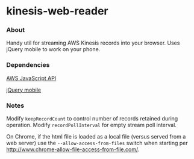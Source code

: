 # kinesis-web-reader

### About
Handy util for streaming AWS Kinesis records into your browser. Uses jQuery mobile to work on your phone.

### Dependencies
[AWS JavaScript API](https://aws.amazon.com/sdk-for-browser/)

[jQuery mobile](http://jquerymobile.com/)

### Notes
Modify `keepRecordCount` to control number of records retained during operation. Modify `recordPollInterval` for empty stream poll interval.

On Chrome, if the html file is loaded as a local file (versus served from a web server) use the `--allow-access-from-files` switch when starting per http://www.chrome-allow-file-access-from-file.com/.

